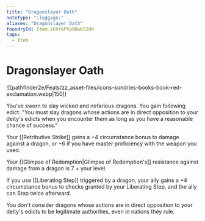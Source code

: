 ```yaml
---
title: "Dragonslayer Oath"
noteType: ":luggage:"
aliases: "Dragonslayer Oath"
foundryId: Item.s6VrbPtp9Dwb22dH
tags:
  - Item
---
```


# Dragonslayer Oath
![[pathfinder2e/Feats/zz_asset-files/icons-sundries-books-book-red-exclamation.webp|150]]

You've sworn to slay wicked and nefarious dragons. You gain following edict: "You must slay dragons whose actions are in direct opposition to your deity's edicts when you encounter them as long as you have a reasonable chance of success."

Your [[Retributive Strike]] gains a +4 circumstance bonus to damage against a dragon, or +6 if you have master proficiency with the weapon you used.

Your [[Glimpse of Redemption|Glimpse of Redemption's]] resistance against damage from a dragon is 7 + your level.

If you use [[Liberating Step]] triggered by a dragon, your ally gains a +4 circumstance bonus to checks granted by your Liberating Step, and the ally can Step twice afterward.

You don't consider dragons whose actions are in direct opposition to your deity's edicts to be legitimate authorities, even in nations they rule.
